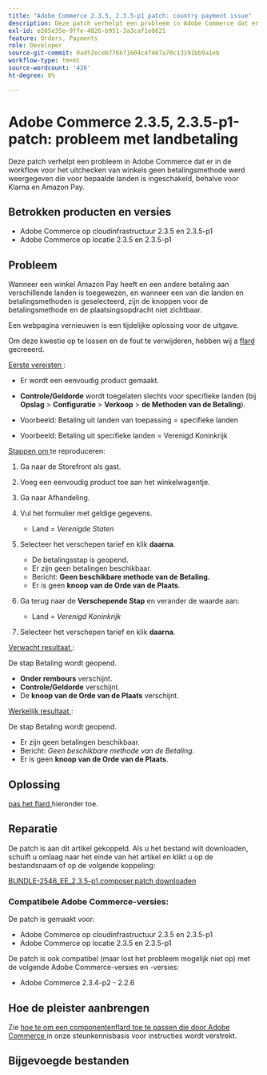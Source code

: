```yaml
---
title: "Adobe Commerce 2.3.5, 2.3.5-p1 patch: country payment issue"
description: Deze patch verhelpt een probleem in Adobe Commerce dat er in de workflow voor het uitchecken van winkels geen betalingsmethode werd weergegeven die voor bepaalde landen is ingeschakeld, behalve voor Klarna en Amazon Pay.
exl-id: e205e35e-9ffe-4826-b951-3a3caf1e0621
feature: Orders, Payments
role: Developer
source-git-commit: 0ad52eceb776b71604c4f467a70c13191bb9a1eb
workflow-type: tm+mt
source-wordcount: '426'
ht-degree: 0%

---
```


# Adobe Commerce 2.3.5, 2.3.5-p1-patch: probleem met landbetaling

Deze patch verhelpt een probleem in Adobe Commerce dat er in de workflow voor het uitchecken van winkels geen betalingsmethode werd weergegeven die voor bepaalde landen is ingeschakeld, behalve voor Klarna en Amazon Pay.

## Betrokken producten en versies

* Adobe Commerce op cloudinfrastructuur 2.3.5 en 2.3.5-p1
* Adobe Commerce op locatie 2.3.5 en 2.3.5-p1

## Probleem

Wanneer een winkel Amazon Pay heeft en een andere betaling aan verschillende landen is toegewezen, en wanneer een van die landen en betalingsmethoden is geselecteerd, zijn de knoppen voor de betalingsmethode en de plaatsingsopdracht niet zichtbaar.

Een webpagina vernieuwen is een tijdelijke oplossing voor de uitgave.

Om deze kwestie op te lossen en de fout te verwijderen, hebben wij a [ flard ](assets/BUNDLE-2546_EE_2.3.5-p1.composer.patch.zip) gecreeerd.

<u> Eerste vereisten </u>:

* Er wordt een eenvoudig product gemaakt.
* **Controle/Geldorde** wordt toegelaten slechts voor specifieke landen (bij **Opslag** > **Configuratie** > **Verkoop** > **de Methoden van de Betaling**).

* Voorbeeld: Betaling uit landen van toepassing = specifieke landen
* Voorbeeld: Betaling uit specifieke landen = Verenigd Koninkrijk

<u> Stappen om </u> te reproduceren:

1. Ga naar de Storefront als gast.
1. Voeg een eenvoudig product toe aan het winkelwagentje.
1. Ga naar Afhandeling.
1. Vul het formulier met geldige gegevens.

   * Land = *Verenigde Staten*

1. Selecteer het verschepen tarief en klik **daarna**.

   * De betalingsstap is geopend.
   * Er zijn geen betalingen beschikbaar.
   * Bericht: **Geen beschikbare methode van de Betaling.**
   * Er is geen **knoop van de Orde van de Plaats**.

1. Ga terug naar de **Verschepende Stap** en verander de waarde aan:

   * Land = *Verenigd Koninkrijk*

1. Selecteer het verschepen tarief en klik **daarna**.

<u> Verwacht resultaat </u>:

De stap Betaling wordt geopend.

* **Onder rembours** verschijnt.
* **Controle/Geldorde** verschijnt.
* De **knoop van de Orde van de Plaats** verschijnt.

<u> Werkelijk resultaat </u>:

De stap Betaling wordt geopend.

* Er zijn geen betalingen beschikbaar.
* Bericht: *Geen beschikbare methode van de Betaling.*
* Er is geen **knoop van de Orde van de Plaats**.

## Oplossing

[ pas het flard ](assets/BUNDLE-2546_EE_2.3.5-p1.composer.patch.zip) hieronder toe.

## Reparatie

De patch is aan dit artikel gekoppeld. Als u het bestand wilt downloaden, schuift u omlaag naar het einde van het artikel en klikt u op de bestandsnaam of op de volgende koppeling:

[BUNDLE-2546\_EE\_2.3.5-p1.composer.patch downloaden](assets/BUNDLE-2546_EE_2.3.5-p1.composer.patch.zip)

### Compatibele Adobe Commerce-versies:

De patch is gemaakt voor:

* Adobe Commerce op cloudinfrastructuur 2.3.5 en 2.3.5-p1
* Adobe Commerce op locatie 2.3.5 en 2.3.5-p1

De patch is ook compatibel (maar lost het probleem mogelijk niet op) met de volgende Adobe Commerce-versies en -versies:

* Adobe Commerce 2.3.4-p2 - 2.2.6

## Hoe de pleister aanbrengen

Zie [ hoe te om een componentenflard toe te passen die door Adobe Commerce ](/help/how-to/general/how-to-apply-a-composer-patch-provided-by-magento.md) in onze steunkennisbasis voor instructies wordt verstrekt.

## Bijgevoegde bestanden
